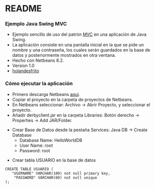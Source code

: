 # README #

### Ejemplo Java Swing MVC ###

* Ejemplo sencillo de uso del patrón [MVC](https://es.wikipedia.org/wiki/Modelo%E2%80%93vista%E2%80%93controlador) en una aplicación de Java Swing.
* La aplicación consiste en una pantalla inicial en la que se pide un nombre y una contraseña, los cuales serán guardados en la base de datos y posteriormente mostrados en otra ventana. 
* Hecho con Netbeans 8.2. 
* Version 1.0
* [holandesfrito](https://github.com/laurodr/)

### Cómo ejecutar la aplicación ###

* Primero descarga Netbeans [aquí](https://netbeans.org/downloads/). 
* Copiar el proyecto en la carpeta de proyectos de Netbeans. 
* En Netbeans seleccionar: Archivo -> Abrir Proyecto, y seleccionar el proyecto.
* Añadir derbyclient.jar en la carpeta Libraries: Botón derecho -> Properties -> Add JAR/Folder.
+ Crear Base de Datos desde la pestaña Services: Java DB -> Create Database
	* Database Name: HelloWorldDB
	* User Name: root
	* Password: root

* Crear tabla USUARIO en la base de datos

```
CREATE TABLE USUARIO (
   "USERNAME" VARCHAR(100) not null primary key,
    "PASSWORD" VARCHAR(60) not null unique
);
```

